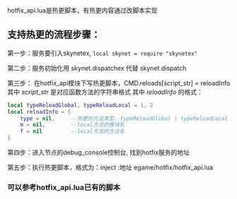 hotfix_api.lua是热更脚本，有热更内容通过改脚本实现

## 支持热更的流程步骤：

第一步：服务要引入skynetex, 
`local skynet = require "skynetex"`

第二步：服务初始化用 skynet.dispatchex 代替 skynet.dispatch

第三步：
    在hotfix_api模块下写热更脚本，CMD.reloads[script_str] = reloadInfo
其中 *script_str* 是对应函数方法的字符串格式
其中 *reloadInfo* 的格式：
```lua
local typeReloadGlobal, typeReloadLocal = 1, 2
local reloadInfo = {
    type = nil,     --热更的方法类型. typeReloadGlobal | typeReloadLocal
    m = nil,        --local方法的模块名
    f = nil         --local方法的方法名
}
```

第四步：进入节点的debug_console控制台, 找到hotfix服务的地址

第五步：执行热更脚本，格式为：inject :地址 egame/hotfix/hotfix_api.lua

### 可以参考hotfix_api.lua已有的脚本
